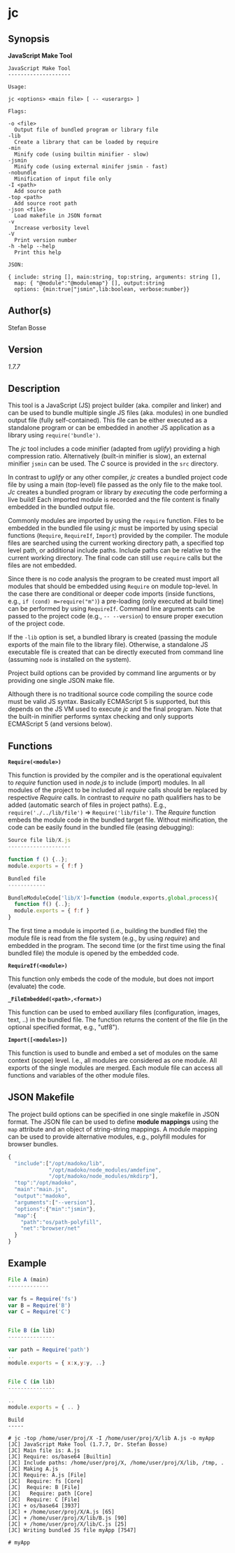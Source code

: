 # jc

## Synopsis

**JavaScript Make Tool**

```
JavaScript Make Tool
--------------------
 
Usage:
 
jc <options> <main file> [ -- <userargs> ]
 
Flags:
 
-o <file>
  Output file of bundled program or library file
-lib
  Create a library that can be loaded by require
-min
  Minify code (using builtin minifier - slow)
-jsmin
  Minify code (using external minifer jsmin - fast)
-nobundle
  Minification of input file only
-I <path>
  Add source path
-top <path>
  Add source root path
-json <file>
  Load makefile in JSON format
-v 
  Increase verbosity level
-V 
  Print version number
-h -help --help
  Print this help
 
JSON:
 
{ include: string [], main:string, top:string, arguments: string [],
  map: { "@module":"@modulemap"} [], output:string 
  options: {min:true|"jsmin",lib:boolean, verbose:number}}
```

## Author(s)

Stefan Bosse

## Version

*1.7.7*


## Description

This tool is a JavaScript (JS) project builder (aka. compiler and linker) and can be used to bundle multiple single JS files (aka. modules) in one bundled output file (fully self-contained). This file can be either executed as a standalone program or can be embedded in another JS application as a library using `require('bundle')`.

The *jc* tool includes a code minifier (adapted from *uglify*) providing a high compression ratio. Alternatively (built-in minifier is slow), an external minifier `jsmin` can be used. The *C* source is provided in the `src` directory. 

In contrast to *uglify* or any other compiler, *jc* creates a bundled project code file by using a main (top-level) file passed as the only file to the make tool. *Jc* creates a bundled program or library by *executing* the code performing a live build! Each imported module is recorded and the file content is finally embedded in the bundled output file. 

Commonly modules are imported by using the `require` function. Files to be embedded in the bundled file using *jc* must be imported by using special functions (`Require`, `RequireIf`, `Import`) provided by the compiler. The module files are searched using the current working directory path, a specified top level path, or additional include paths. Include paths can be relative to the current working directory. The final code can still use `require` calls but the files are not embedded.

Since there is no code analysis the program to be created must import all modules that should be embedded using `Require` on module top-level. In the case there are conditional or deeper code imports (inside functions, e.g., `if (cond) m=require("m")`) a pre-loading (only executed at build time) can be performed by using `RequireIf`. Command line arguments can be passed to the project code (e.g., `-- --version`) to ensure proper execution of the project code.

If the `-lib` option is set, a bundled library is created (passing the module exports of the main file to the library file). Otherwise, a standalone JS executable file is created that can be directly executed from command line (assuming `node` is installed on the system).

Project build options can be provided by command line arguments or by providing one single JSON make file.

Although there is no traditional source code compiling the source code must be valid JS syntax. Basically ECMAScript 5 is supported, but this depends on the JS VM used to execute *jc* and the final program. Note that the built-in minifier performs syntax checking and only supports ECMAScript 5 (and versions below).


## Functions

**`Require(<module>)`**


This function is provided by the compiler and is the operational equivalent to *require* function used in *node.js* to include (import) modules. In all modules of the project to be included all *require* calls should be replaced by respective *Require* calls. In contrast to *require* no path qualifiers has to be added (automatic search of files in project paths). E.g., `require('./../lib/file')` &rArr; `Require('lib/file')`. The *Require* function embeds the module code in the bundled target file. Without minification, the code can be easily found in the bundled file (easing debugging):

```javascript
Source file lib/X.js
--------------------

function f () {..}; 
module.exports = { f:f }

Bundled file
------------

BundleModuleCode['lib/X']=function (module,exports,global,process){
  function f() {..};
  module.exports = { f:f }
} 
```

The first time a module is imported (i.e., building the bundled file) the module file is read from the file system (e.g., by using *require*) and embedded in the program. The second time (or the first time using the final bundled file) the module is opened by the embedded code.


**`RequireIf(<module>)`**


This function only embeds the code of the module, but does not import (evaluate) the code. 


**`_FileEmbedded(<path>,<format>)`**


This function can be used to embed auxiliary files (configuration, images, text, ..) in the bundled file. The function returns the content of the file (in the optional specified format, e.g., "utf8").

**`Import([<modules>])`**


This function is used to bundle and embed a set of modules on the same context (scope) level. I.e., all modules are considered as one module. All exports of the single modules are merged. Each module file can access all functions and variables of the other module files.


## JSON Makefile

The project build options can be specified in one single makefile in JSON format. The JSON file can be used to define **module mappings** using the `map` attribute and an object of string-string mappings. A module mapping can be used to provide alternative modules, e.g., polyfill modules for browser bundles.


```javascript
{
  "include":["/opt/madoko/lib",
             "/opt/madoko/node_modules/amdefine",
             "/opt/madoko/node_modules/mkdirp"],
  "top":"/opt/madoko",
  "main":"main.js",
  "output":"madoko",
  "arguments":["--version"],
  "options":{"min":"jsmin"},
  "map":{
    "path":"os/path-polyfill",
    "net":"browser/net"
  }
}
```


## Example


```javascript
File A (main)
-------------

var fs = Require('fs')
var B = Require('B')
var C = Require('C')


File B (in lib)
---------------

var path = Require('path')
..
module.exports = { x:x,y:y, ..}


File C (in lib)
---------------

..
module.exports = { .. }
```


```
Build
-----

# jc -top /home/user/proj/X -I /home/user/proj/X/lib A.js -o myApp
[JC] JavaScript Make Tool (1.7.7, Dr. Stefan Bosse)
[JC] Main file is: A.js
[JC] Require: os/base64 [Builtin]
[JC] Include paths: /home/user/proj/X, /home/user/proj/X/lib, /tmp, .
[JC] Making A.js
[JC] Require: A.js [File]
[JC]  Require: fs [Core]
[JC]  Require: B [File]
[JC]   Require: path [Core]
[JC]  Require: C [File]
[JC] + os/base64 [3937]
[JC] + /home/user/proj/X/A.js [65]
[JC] + /home/user/proj/X/lib/B.js [90]
[JC] + /home/user/proj/X/lib/C.js [25]
[JC] Writing bundled JS file myApp [7547]

# myApp
```



